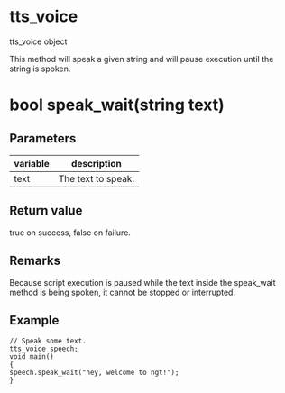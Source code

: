 # tts_voice

tts_voice object

This method will speak a given string and will pause execution until the string is spoken.

# bool speak_wait(string text)

## Parameters

variable | description
---|---
text | The text to speak.

## Return value

true on success, false on failure.

## Remarks

Because script execution is paused while the text inside the speak_wait method is being spoken, it cannot be stopped or interrupted.

## Example

```
// Speak some text.
tts_voice speech;
void main()
{
speech.speak_wait("hey, welcome to ngt!");
}
```